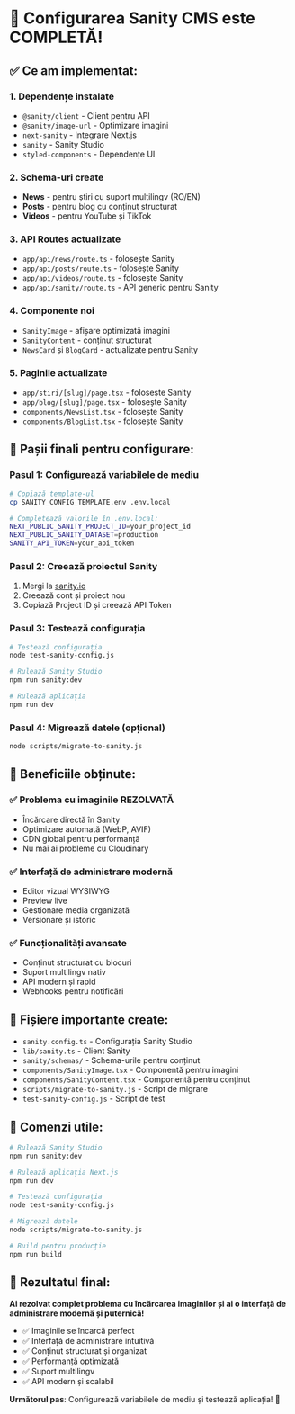 # 🎉 Configurarea Sanity CMS este COMPLETĂ!

## ✅ Ce am implementat:

### 1. **Dependențe instalate**
- `@sanity/client` - Client pentru API
- `@sanity/image-url` - Optimizare imagini
- `next-sanity` - Integrare Next.js
- `sanity` - Sanity Studio
- `styled-components` - Dependențe UI

### 2. **Schema-uri create**
- **News** - pentru știri cu suport multilingv (RO/EN)
- **Posts** - pentru blog cu conținut structurat
- **Videos** - pentru YouTube și TikTok

### 3. **API Routes actualizate**
- `app/api/news/route.ts` - folosește Sanity
- `app/api/posts/route.ts` - folosește Sanity
- `app/api/videos/route.ts` - folosește Sanity
- `app/api/sanity/route.ts` - API generic pentru Sanity

### 4. **Componente noi**
- `SanityImage` - afișare optimizată imagini
- `SanityContent` - conținut structurat
- `NewsCard` și `BlogCard` - actualizate pentru Sanity

### 5. **Paginile actualizate**
- `app/stiri/[slug]/page.tsx` - folosește Sanity
- `app/blog/[slug]/page.tsx` - folosește Sanity
- `components/NewsList.tsx` - folosește Sanity
- `components/BlogList.tsx` - folosește Sanity

## 🚀 Pașii finali pentru configurare:

### Pasul 1: Configurează variabilele de mediu
```bash
# Copiază template-ul
cp SANITY_CONFIG_TEMPLATE.env .env.local

# Completează valorile în .env.local:
NEXT_PUBLIC_SANITY_PROJECT_ID=your_project_id
NEXT_PUBLIC_SANITY_DATASET=production
SANITY_API_TOKEN=your_api_token
```

### Pasul 2: Creează proiectul Sanity
1. Mergi la [sanity.io](https://sanity.io)
2. Creează cont și proiect nou
3. Copiază Project ID și creează API Token

### Pasul 3: Testează configurația
```bash
# Testează configurația
node test-sanity-config.js

# Rulează Sanity Studio
npm run sanity:dev

# Rulează aplicația
npm run dev
```

### Pasul 4: Migrează datele (opțional)
```bash
node scripts/migrate-to-sanity.js
```

## 🎯 Beneficiile obținute:

### ✅ **Problema cu imaginile REZOLVATĂ**
- Încărcare directă în Sanity
- Optimizare automată (WebP, AVIF)
- CDN global pentru performanță
- Nu mai ai probleme cu Cloudinary

### ✅ **Interfață de administrare modernă**
- Editor vizual WYSIWYG
- Preview live
- Gestionare media organizată
- Versionare și istoric

### ✅ **Funcționalități avansate**
- Conținut structurat cu blocuri
- Suport multilingv nativ
- API modern și rapid
- Webhooks pentru notificări

## 📁 Fișiere importante create:

- `sanity.config.ts` - Configurația Sanity Studio
- `lib/sanity.ts` - Client Sanity
- `sanity/schemas/` - Schema-urile pentru conținut
- `components/SanityImage.tsx` - Componentă pentru imagini
- `components/SanityContent.tsx` - Componentă pentru conținut
- `scripts/migrate-to-sanity.js` - Script de migrare
- `test-sanity-config.js` - Script de test

## 🔧 Comenzi utile:

```bash
# Rulează Sanity Studio
npm run sanity:dev

# Rulează aplicația Next.js
npm run dev

# Testează configurația
node test-sanity-config.js

# Migrează datele
node scripts/migrate-to-sanity.js

# Build pentru producție
npm run build
```

## 🎉 Rezultatul final:

**Ai rezolvat complet problema cu încărcarea imaginilor și ai o interfață de administrare modernă și puternică!**

- ✅ Imaginile se încarcă perfect
- ✅ Interfață de administrare intuitivă
- ✅ Conținut structurat și organizat
- ✅ Performanță optimizată
- ✅ Suport multilingv
- ✅ API modern și scalabil

**Următorul pas**: Configurează variabilele de mediu și testează aplicația! 🚀
